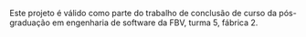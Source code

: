 Este projeto é válido como parte do trabalho de conclusão de curso da pós-graduação em engenharia de software da FBV, turma 5, fábrica 2.